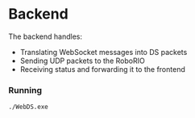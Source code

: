 # Backend

The backend handles:
- Translating WebSocket messages into DS packets
- Sending UDP packets to the RoboRIO
- Receiving status and forwarding it to the frontend

### Running
```bash
./WebDS.exe
